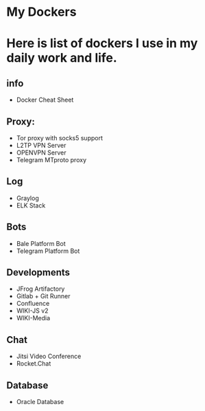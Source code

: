 # My Dockers
Here is list of dockers I use in my daily work and life.
===========
## info
- Docker Cheat Sheet

## Proxy:
- Tor proxy with socks5 support
- L2TP VPN Server
- OPENVPN Server
- Telegram MTproto proxy

## Log
- Graylog
- ELK Stack

## Bots
- Bale Platform Bot
- Telegram Platform Bot

## Developments
- JFrog Artifactory
- Gitlab + Git Runner
- Confluence
- WIKI-JS v2
- WIKI-Media


## Chat
- Jitsi Video Conference
- Rocket.Chat


## Database
- Oracle Database